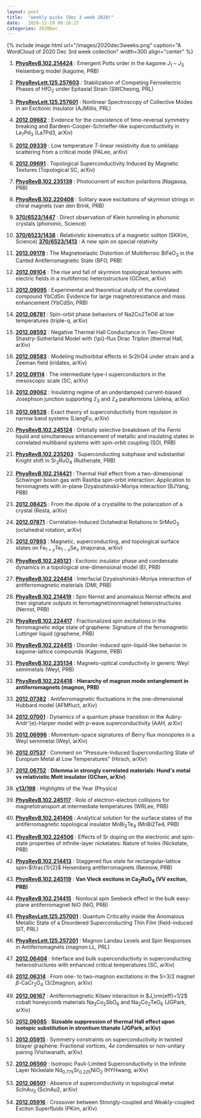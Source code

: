 ```yaml
---
layout: post
title:  "weekly picks (Dec 3 week 2020)"
date:   2020-12-19 00:16:27
categories: 2020Dec
---
```


{% include image.html url="/images/2020dec3weeks.png" caption="A WordCloud of 2020 Dec 3rd week collection" width=300 align="center" %}


1. **[PhysRevB.102.214424](https://link.aps.org/doi/10.1103/PhysRevB.102.214424)** : Emergent Potts order in the kagome ${J}_{1}\ensuremath{-}{J}_{3}$ Heisenberg model (kagome, PRB)

1. **[PhysRevLett.125.257603](https://link.aps.org/doi/10.1103/PhysRevLett.125.257603)** : Stabilization of Competing Ferroelectric Phases of ${\mathrm{HfO}}_{2}$ under Epitaxial Strain (SWCheong, PRL)

1. **[PhysRevLett.125.257601](https://link.aps.org/doi/10.1103/PhysRevLett.125.257601)** : Nonlinear Spectroscopy of Collective Modes in an Excitonic Insulator (AJMillis, PRL)


1. **[2012.09682](http://arxiv.org/abs/2012.09682)** : Evidence for the coexistence of time-reversal symmetry breaking and Bardeen-Cooper-Schrieffer-like superconductivity in La$_{7}$Pd$_{3}$ (La7Pd3, arXiv)

1. **[2012.09339](http://arxiv.org/abs/2012.09339)** : Low temperature $T$-linear resistivity due to umklapp scattering from a critical mode (PALee, arXiv)

1. **[2012.09691](http://arxiv.org/abs/2012.09691)** : Topological Superconductivity Induced by Magnetic Textures (Topological SC, arXiv)

1. **[PhysRevB.102.235139](https://link.aps.org/doi/10.1103/PhysRevB.102.235139)** : Photocurrent of exciton polaritons (Nagaosa, PRB)

1. **[PhysRevB.102.220408](https://link.aps.org/doi/10.1103/PhysRevB.102.220408)** : Solitary wave excitations of skyrmion strings in chiral magnets (van den Brink, PRB)

1. **[370/6523/1447](https://science.sciencemag.org/content/370/6523/1447)** : Direct observation of Klein tunneling in phononic crystals (phononic, Science)

1. **[370/6523/1438](https://science.sciencemag.org/content/370/6523/1438)** : Relativistic kinematics of a magnetic soliton (SKKim, Science) **[370/6523/1413](https://science.sciencemag.org/content/370/6523/1413)** : A new spin on special relativity 

1. **[2012.09178](http://arxiv.org/abs/2012.09178)** : The Magnetoelastic Distortion of Multiferroic BiFeO$_3$ in the Canted Antiferromagnetic State (BFO, PRB)



1. **[2012.09104](http://arxiv.org/abs/2012.09104)** : The rise and fall of skyrmion topological textures with electric fields in a multiferroic heterostructure (GChen, arXiv)

1. **[2012.09095](http://arxiv.org/abs/2012.09095)** : Experimental and theoretical study of the correlated compound YbCdSn: Evidence for large magnetoresistance and mass enhancement (YbCdSn, PRB)

1. **[2012.08781](http://arxiv.org/abs/2012.08781)** : Spin-orbit phase behaviors of Na2Co2TeO6 at low temperatures (triple-q, arXiv)

1. **[2012.08592](http://arxiv.org/abs/2012.08592)** : Negative Thermal Hall Conductance in Two-Dimer Shastry-Sutherland Model with {\pi}-flux Dirac Triplon (thermal Hall, arXiv)

1. **[2012.08583](http://arxiv.org/abs/2012.08583)** : Modeling multiorbital effects in Sr2IrO4 under strain and a Zeeman field (iridates, arXiv)

1. **[2012.09114](http://arxiv.org/abs/2012.09114)** : The intermediate type-I superconductors in the mesoscopic scale (SC, arXiv)

1. **[2012.09062](http://arxiv.org/abs/2012.09062)** : Insulating regime of an underdamped current-biased Josephson junction supporting $\mathbb{Z}_3$ and $\mathbb{Z}_4$ parafermions (Jelena, arXiv)

1. **[2012.08528](http://arxiv.org/abs/2012.08528)** : Exact theory of superconductivity from repulsion in narrow band systems (LiangFu, arXiv)

1. **[PhysRevB.102.245124](https://link.aps.org/doi/10.1103/PhysRevB.102.245124)** : Orbitally selective breakdown of the Fermi liquid and simultaneous enhancement of metallic and insulating states in correlated multiband systems with spin-orbit coupling (SOI, PRB)

1. **[PhysRevB.102.235203](https://link.aps.org/doi/10.1103/PhysRevB.102.235203)** : Superconducting subphase and substantial Knight shift in ${\mathrm{Sr}}_{2}{\mathrm{RuO}}_{4}$ (Ruthenate, PRB)

1. **[PhysRevB.102.214421](https://link.aps.org/doi/10.1103/PhysRevB.102.214421)** : Thermal Hall effect from a two-dimensional Schwinger boson gas with Rashba spin-orbit interaction: Application to ferromagnets with in-plane Dzyaloshinskii-Moriya interaction (BJYang, PRB)


1. **[2012.08425](http://arxiv.org/abs/2012.08425)** : From the dipole of a crystallite to the polarization of a crystal (Resta, arXiv)

1. **[2012.07871](http://arxiv.org/abs/2012.07871)** : Correlation-Induced Octahedral Rotations in SrMoO$_3$ (octahedral rotation, arXiv)

1. **[2012.07893](http://arxiv.org/abs/2012.07893)** : Magnetic, superconducting, and topological surface states on Fe$_{1+y}$Te$_{1-x}$Se$_{x}$ (majorana, arXiv)

1. **[PhysRevB.102.245121](https://link.aps.org/doi/10.1103/PhysRevB.102.245121)** : Excitonic insulator phase and condensate dynamics in a topological one-dimensional model (EI, PRB)

1. **[PhysRevB.102.224414](https://link.aps.org/doi/10.1103/PhysRevB.102.224414)** : Interfacial Dzyaloshinskii-Moriya interaction of antiferromagnetic materials (DMI, PRB)

1. **[PhysRevB.102.214419](https://link.aps.org/doi/10.1103/PhysRevB.102.214419)** : Spin Nernst and anomalous Nernst effects and their signature outputs in ferromagnet/nonmagnet heterostructures (Nernst, PRB)

1. **[PhysRevB.102.224417](https://link.aps.org/doi/10.1103/PhysRevB.102.224417)** : Fractionalized spin excitations in the ferromagnetic edge state of graphene: Signature of the ferromagnetic Luttinger liquid (graphene, PRB)

1. **[PhysRevB.102.224415](https://link.aps.org/doi/10.1103/PhysRevB.102.224415)** : Disorder-induced spin-liquid-like behavior in kagome-lattice compounds (Kagome, PRB)

1. **[PhysRevB.102.235134](https://link.aps.org/doi/10.1103/PhysRevB.102.235134)** : Magneto-optical conductivity in generic Weyl semimetals (Weyl, PRB)

1. **[PhysRevB.102.224418](https://link.aps.org/doi/10.1103/PhysRevB.102.224418)** : **Hierarchy of magnon mode entanglement in antiferromagnets (magnon, PRB)**


1. **[2012.07382](http://arxiv.org/abs/2012.07382)** : Antiferromagnetic fluctuations in the one-dimensional Hubbard model (AFMfluct, arXiv)

1. **[2012.07001](http://arxiv.org/abs/2012.07001)** : Dynamics of a quantum phase transition in the Aubry-Andr\'{e}-Harper model with $p$-wave superconductivity (AAH, arXiv)

1. **[2012.06996](http://arxiv.org/abs/2012.06996)** : Momentum-space signatures of Berry flux monopoles in a Weyl semimetal (Weyl, arXiv)

1. **[2012.07537](http://arxiv.org/abs/2012.07537)** : Comment on "Pressure-Induced Superconducting State of Europium Metal at Low Temperatures" (Hirsch, arXiv)

1. **[2012.06752](http://arxiv.org/abs/2012.06752)** : **Dilemma in strongly correlated materials: Hund's metal vs relativistic Mott insulator (GChen, arXiv)**

1. **[v13/198](https://physics.aps.org/articles/v13/198)** : Highlights of the Year (Physics)

1. **[PhysRevB.102.245117](https://link.aps.org/doi/10.1103/PhysRevB.102.245117)** : Role of electron-electron collisions for magnetotransport at intermediate temperatures (WRLee, PRB)

1. **[PhysRevB.102.241406](https://link.aps.org/doi/10.1103/PhysRevB.102.241406)** : Analytical solution for the surface states of the antiferromagnetic topological insulator ${\mathrm{MnBi}}_{2}{\mathrm{Te}}_{4}$ (MnBi2Te4, PRB)

1. **[PhysRevB.102.224506](https://link.aps.org/doi/10.1103/PhysRevB.102.224506)** : Effects of Sr doping on the electronic and spin-state properties of infinite-layer nickelates: Nature of holes (Nickelate, PRB)

1. **[PhysRevB.102.214413](https://link.aps.org/doi/10.1103/PhysRevB.102.214413)** : Staggered flux state for rectangular-lattice spin-$\frac{1}{2}$ Heisenberg antiferromagnets (Rønnow, PRB)

1. **[PhysRevB.102.245119](https://link.aps.org/doi/10.1103/PhysRevB.102.245119)** : **Van Vleck excitons in ${\mathrm{Ca}}_{2}\mathrm{Ru}{\mathrm{O}}_{4}$ (VV exciton, PRB)**

1. **[PhysRevB.102.214415](https://link.aps.org/doi/10.1103/PhysRevB.102.214415)** : Nonlocal spin Seebeck effect in the bulk easy-plane antiferromagnet NiO (NiO, PRB)

1. **[PhysRevLett.125.257001](https://link.aps.org/doi/10.1103/PhysRevLett.125.257001)** : Quantum Criticality inside the Anomalous Metallic State of a Disordered Superconducting Thin Film (field-induced SIT, PRL)

1. **[PhysRevLett.125.257201](https://link.aps.org/doi/10.1103/PhysRevLett.125.257201)** : Magnon Landau Levels and Spin Responses in Antiferromagnets (magnon LL, PRL)


1. **[2012.06404](http://arxiv.org/abs/2012.06404)** : Interface and bulk superconductivity in superconducting heterostructures with enhanced critical temperatures (SC, arXiv)

1. **[2012.06314](http://arxiv.org/abs/2012.06314)** : From one- to two-magnon excitations in the S=3/2 magnet $\beta$-CaCr$_2$O$_4$ (3/2magnon, arXiv)

1. **[2012.06167](http://arxiv.org/abs/2012.06167)** : Antiferromagnetic Kitaev interaction in $J_\rm{eff}=1/2$ cobalt honeycomb materials Na$_3$Co$_2$SbO$_6$ and Na$_2$Co$_2$TeO$_6$ (JGPark, arXiv)

1. **[2012.06085](http://arxiv.org/abs/2012.06085)** : **Sizeable suppression of thermal Hall effect upon isotopic substitution in strontium titanate (JGPark, arXiv)**

1. **[2012.05915](http://arxiv.org/abs/2012.05915)** : Symmetry constraints on superconductivity in twisted bilayer graphene: Fractional vortices, $4e$ condensates or non-unitary pairing (Vishwanath, arXiv)

1. **[2012.06560](http://arxiv.org/abs/2012.06560)** : Isotropic Pauli-Limited Superconductivity in the Infinite Layer Nickelate Nd$_{0.775}$Sr$_{0.225}$NiO$_{2}$ (HYHwang, arXiv)

1. **[2012.06501](http://arxiv.org/abs/2012.06501)** : Absence of superconductivity in topological metal ScInAu$_2$ (ScInAu2, arXiv)

1. **[2012.05916](http://arxiv.org/abs/2012.05916)** : Crossover between Strongly-coupled and Weakly-coupled Exciton Superfluids (PKim, arXiv)